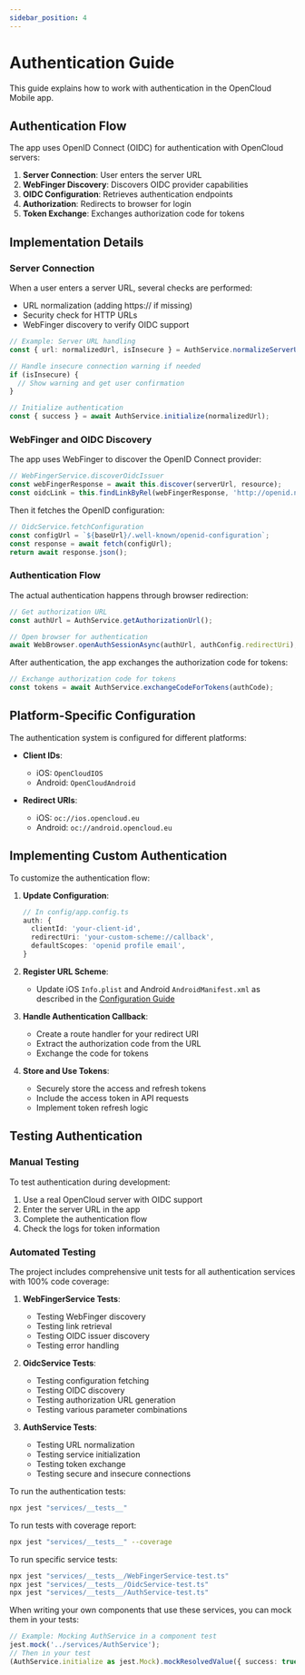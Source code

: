 ```yaml
---
sidebar_position: 4
---
```


# Authentication Guide

This guide explains how to work with authentication in the OpenCloud Mobile app.

## Authentication Flow

The app uses OpenID Connect (OIDC) for authentication with OpenCloud servers:

1. **Server Connection**: User enters the server URL
2. **WebFinger Discovery**: Discovers OIDC provider capabilities
3. **OIDC Configuration**: Retrieves authentication endpoints
4. **Authorization**: Redirects to browser for login
5. **Token Exchange**: Exchanges authorization code for tokens

## Implementation Details

### Server Connection

When a user enters a server URL, several checks are performed:

- URL normalization (adding https:// if missing)
- Security check for HTTP URLs
- WebFinger discovery to verify OIDC support

```typescript
// Example: Server URL handling
const { url: normalizedUrl, isInsecure } = AuthService.normalizeServerUrl(serverUrl);

// Handle insecure connection warning if needed
if (isInsecure) {
  // Show warning and get user confirmation
}

// Initialize authentication
const { success } = await AuthService.initialize(normalizedUrl);
```

### WebFinger and OIDC Discovery

The app uses WebFinger to discover the OpenID Connect provider:

```typescript
// WebFingerService.discoverOidcIssuer
const webFingerResponse = await this.discover(serverUrl, resource);
const oidcLink = this.findLinkByRel(webFingerResponse, 'http://openid.net/specs/connect/1.0/issuer');
```

Then it fetches the OpenID configuration:

```typescript
// OidcService.fetchConfiguration
const configUrl = `${baseUrl}/.well-known/openid-configuration`;
const response = await fetch(configUrl);
return await response.json();
```

### Authentication Flow

The actual authentication happens through browser redirection:

```typescript
// Get authorization URL
const authUrl = AuthService.getAuthorizationUrl();

// Open browser for authentication
await WebBrowser.openAuthSessionAsync(authUrl, authConfig.redirectUri);
```

After authentication, the app exchanges the authorization code for tokens:

```typescript
// Exchange authorization code for tokens
const tokens = await AuthService.exchangeCodeForTokens(authCode);
```

## Platform-Specific Configuration

The authentication system is configured for different platforms:

- **Client IDs**:
  - iOS: `OpenCloudIOS`
  - Android: `OpenCloudAndroid`

- **Redirect URIs**:
  - iOS: `oc://ios.opencloud.eu`
  - Android: `oc://android.opencloud.eu`

## Implementing Custom Authentication

To customize the authentication flow:

1. **Update Configuration**:
   ```typescript
   // In config/app.config.ts
   auth: {
     clientId: 'your-client-id',
     redirectUri: 'your-custom-scheme://callback',
     defaultScopes: 'openid profile email',
   }
   ```

2. **Register URL Scheme**:
   - Update iOS `Info.plist` and Android `AndroidManifest.xml` as described in the [Configuration Guide](./configuration.md#url-scheme-configuration)
   
3. **Handle Authentication Callback**:
   - Create a route handler for your redirect URI
   - Extract the authorization code from the URL
   - Exchange the code for tokens

4. **Store and Use Tokens**:
   - Securely store the access and refresh tokens
   - Include the access token in API requests
   - Implement token refresh logic

## Testing Authentication

### Manual Testing

To test authentication during development:

1. Use a real OpenCloud server with OIDC support
2. Enter the server URL in the app
3. Complete the authentication flow
4. Check the logs for token information

### Automated Testing

The project includes comprehensive unit tests for all authentication services with 100% code coverage:

1. **WebFingerService Tests**:
   - Testing WebFinger discovery
   - Testing link retrieval
   - Testing OIDC issuer discovery
   - Testing error handling

2. **OidcService Tests**:
   - Testing configuration fetching
   - Testing OIDC discovery
   - Testing authorization URL generation
   - Testing various parameter combinations

3. **AuthService Tests**:
   - Testing URL normalization
   - Testing service initialization
   - Testing token exchange
   - Testing secure and insecure connections

To run the authentication tests:

```bash
npx jest "services/__tests__"
```

To run tests with coverage report:

```bash
npx jest "services/__tests__" --coverage
```

To run specific service tests:

```bash
npx jest "services/__tests__/WebFingerService-test.ts"
npx jest "services/__tests__/OidcService-test.ts"
npx jest "services/__tests__/AuthService-test.ts"
```

When writing your own components that use these services, you can mock them in your tests:

```typescript
// Example: Mocking AuthService in a component test
jest.mock('../services/AuthService');
// Then in your test
(AuthService.initialize as jest.Mock).mockResolvedValue({ success: true });
```